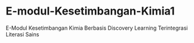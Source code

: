 # E-modul-Kesetimbangan-Kimia1
E-Modul Kesetimbangan Kimia Berbasis Discovery Learning Terintegrasi Literasi Sains
